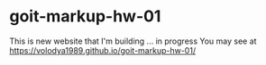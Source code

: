 # goit-markup-hw-01
This is new website that I'm building ... in progress
You may see at https://volodya1989.github.io/goit-markup-hw-01/
